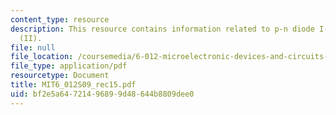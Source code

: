 ```yaml
---
content_type: resource
description: This resource contains information related to p-n diode I-V characteristics
  (II).
file: null
file_location: /coursemedia/6-012-microelectronic-devices-and-circuits-spring-2009/bf2e5a64721496899d48644b8809dee0_MIT6_012S09_rec15.pdf
file_type: application/pdf
resourcetype: Document
title: MIT6_012S09_rec15.pdf
uid: bf2e5a64-7214-9689-9d48-644b8809dee0
---
```

